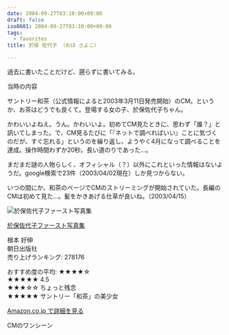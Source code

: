 ```yaml
---
date: 2004-09-27T03:10:00+09:00
draft: false
iso8601: 2004-09-27T03:10:00+09:00
tags:
  - favorites
title: 於保 佐代子 （おほ さよこ）

---
```


過去に書いたことだけど、遡らずに書いてみる。

当時の内容

サントリー和茶（公式情報によると2003年3月11日発売開始）のCM。というか、お茶はどうでも良くて。登場する女の子、於保佐代子ちゃん。

かわいいよねえ。うん。かわいいよ。初めてCM見たときに、思わず「誰？」と訊いてしまった。で、CM見るたびに「『ネットで調べればいい』ことに気づくのだが、すぐ忘れる」というのを繰り返し、ようやく4月になって調べることを達成。操作時間わずか20秒。長い道のりであった…。

まだまだ謎の人物らしく、オフィシャル（？）以外にこれといった情報はないようだ。google検索で23件（2003/04/02現在）しか見つからない。

いつの間にか、和茶のページでCMのストリーミングが開始されていた。長編のCMは初めて見た…。髪をかきあげる仕草が良いね。（2003/04/15）

![於保佐代子ファースト写真集](http://images-jp.amazon.com/images/P/4255002339.09.MZZZZZZZ.jpg)

[於保佐代子ファースト写真集](http://www.amazon.co.jp/exec/obidos/ASIN/4255002339/nqounet-22/ref=nosim/)

根本 好伸  
朝日出版社  
売り上げランキング: 278176  

おすすめ度の平均: ★★★★☆  
★★★★★ 4.5  
★★★☆☆ ちょっと残念  
★★★★★ サントリー「和茶」の美少女  

[Amazon.co.jp で詳細を見る](http://www.amazon.co.jp/exec/obidos/ASIN/4255002339/nqounet-22/ref=nosim/)

CMのワンシーン
